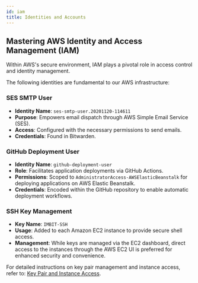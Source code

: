 ```yaml
---
id: iam
title: Identities and Accounts
---
```


## Mastering AWS Identity and Access Management (IAM)

Within AWS's secure environment, IAM plays a pivotal role in access control and identity management.

The following identities are fundamental to our AWS infrastructure:


### SES SMTP User

- **Identity Name**: `ses-smtp-user.20201120-114611`
- **Purpose**: Empowers email dispatch through AWS Simple Email Service (SES).
- **Access**: Configured with the necessary permissions to send emails.
- **Credentials**: Found in Bitwarden.


### GitHub Deployment User

- **Identity Name**: `github-deployment-user`
- **Role**: Facilitates application deployments via GitHub Actions.
- **Permissions**: Scoped to `AdministratorAccess-AWSElasticBeanstalk` for deploying applications on AWS Elastic Beanstalk.
- **Credentials**: Encoded within the GitHub repository to enable automatic deployment workflows.


### SSH Key Management

- **Key Name**: `IMBIT-SSH`
- **Usage**: Added to each Amazon EC2 instance to provide secure shell access.
- **Management**: While keys are managed via the EC2 dashboard, direct access to the instances through the AWS EC2 UI is preferred for enhanced security and convenience.


For detailed instructions on key pair management and instance access, refer to: [Key Pair and Instance Access](ec2#key-pair-and-instance-access).